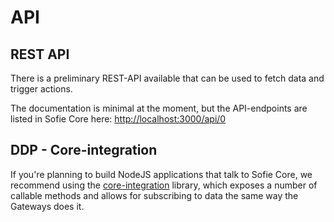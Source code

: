 # API

## REST API

There is a preliminary REST-API available that can be used to fetch data and trigger actions.

The documentation is minimal at the moment, but the API-endpoints are listed in Sofie Core here: [http://localhost:3000/api/0](http://localhost:3000/api/0)

## DDP - Core-integration

If you're planning to build NodeJS applications that talk to Sofie Core, we recommend using the [core-integration](https://github.com/nrkno/tv-automation-server-core-integration) library, which exposes a number of callable methods and allows for subscribing to data the same way the Gateways does it.





